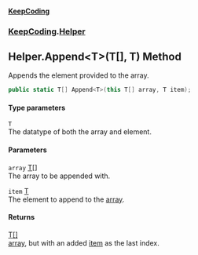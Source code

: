 #### [KeepCoding](index.md 'index')
### [KeepCoding](KeepCoding.md 'KeepCoding').[Helper](Helper.md 'KeepCoding.Helper')
## Helper.Append&lt;T&gt;(T[], T) Method
Appends the element provided to the array.  
```csharp
public static T[] Append<T>(this T[] array, T item);
```
#### Type parameters
<a name='KeepCoding.Helper.Append.T.(T...T).T'></a>
`T`  
The datatype of both the array and element.
  
#### Parameters
<a name='KeepCoding.Helper.Append.T.(T...T).array'></a>
`array` [T](Helper.Append.nYzvrraqNyLhvxrJC5rlLw.md#KeepCoding.Helper.Append.T.(T...T).T 'KeepCoding.Helper.Append&lt;T&gt;(T[], T).T')[[]](https://docs.microsoft.com/en-us/dotnet/api/System.Array 'System.Array')  
The array to be appended with.
  
<a name='KeepCoding.Helper.Append.T.(T...T).item'></a>
`item` [T](Helper.Append.nYzvrraqNyLhvxrJC5rlLw.md#KeepCoding.Helper.Append.T.(T...T).T 'KeepCoding.Helper.Append&lt;T&gt;(T[], T).T')  
The element to append to the [array](Helper.Append.nYzvrraqNyLhvxrJC5rlLw.md#KeepCoding.Helper.Append.T.(T...T).array 'KeepCoding.Helper.Append&lt;T&gt;(T[], T).array').
  
#### Returns
[T](Helper.Append.nYzvrraqNyLhvxrJC5rlLw.md#KeepCoding.Helper.Append.T.(T...T).T 'KeepCoding.Helper.Append&lt;T&gt;(T[], T).T')[[]](https://docs.microsoft.com/en-us/dotnet/api/System.Array 'System.Array')  
[array](Helper.Append.nYzvrraqNyLhvxrJC5rlLw.md#KeepCoding.Helper.Append.T.(T...T).array 'KeepCoding.Helper.Append&lt;T&gt;(T[], T).array'), but with an added [item](Helper.Append.nYzvrraqNyLhvxrJC5rlLw.md#KeepCoding.Helper.Append.T.(T...T).item 'KeepCoding.Helper.Append&lt;T&gt;(T[], T).item') as the last index.
